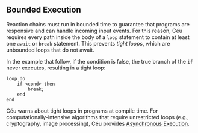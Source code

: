 ## Bounded Execution

Reaction chains must run in bounded time to guarantee that programs are 
responsive and can handle incoming input events.
For this reason, Céu requires every path inside the body of a `loop` statement
to contain at least one `await` or `break` statement.
This prevents *tight loops*, which are unbounded loops that do not await.

In the example that follow, if the condition is false, the true branch of the
`if` never executes, resulting in a tight loop:

```ceu
loop do
    if <cond> then
        break;
    end
end
```

Céu warns about tight loops in programs at compile time.
For computationally-intensive algorithms that require unrestricted loops (e.g.,
cryptography, image processing), Céu provides
[Asynchronous Execution](statements/#asynchronous-execution).
